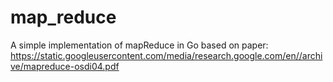 # map_reduce
A simple implementation of mapReduce in Go  based on paper: https://static.googleusercontent.com/media/research.google.com/en//archive/mapreduce-osdi04.pdf
